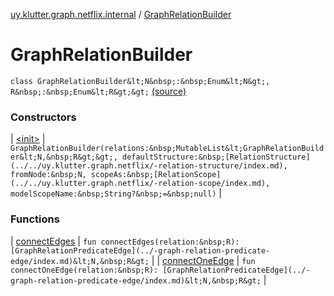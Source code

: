 [uy.klutter.graph.netflix.internal](../index.md) / [GraphRelationBuilder](.)


# GraphRelationBuilder

`class GraphRelationBuilder&lt;N&nbsp;:&nbsp;Enum&lt;N&gt;, R&nbsp;:&nbsp;Enum&lt;R&gt;&gt;` [(source)](https://github.com/kohesive/klutter/blob/master/netflix-graph-jdk6/src/main/kotlin/uy/klutter/graph/netflix/internal/Schema.kt#L75)



### Constructors


| [&lt;init&gt;](-init-.md) | `GraphRelationBuilder(relations:&nbsp;MutableList&lt;GraphRelationBuilder&lt;N,&nbsp;R&gt;&gt;, defaultStructure:&nbsp;[RelationStructure](../../uy.klutter.graph.netflix/-relation-structure/index.md), fromNode:&nbsp;N, scopeAs:&nbsp;[RelationScope](../../uy.klutter.graph.netflix/-relation-scope/index.md), modelScopeName:&nbsp;String?&nbsp;=&nbsp;null)` |


### Functions


| [connectEdges](connect-edges.md) | `fun connectEdges(relation:&nbsp;R): [GraphRelationPredicateEdge](../-graph-relation-predicate-edge/index.md)&lt;N,&nbsp;R&gt;` |
| [connectOneEdge](connect-one-edge.md) | `fun connectOneEdge(relation:&nbsp;R): [GraphRelationPredicateEdge](../-graph-relation-predicate-edge/index.md)&lt;N,&nbsp;R&gt;` |

